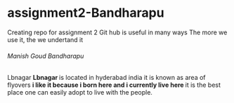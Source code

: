 # assignment2-Bandharapu
Creating repo for assignment 2
Git hub is useful in many ways
The more we use it, the we undertand it
<h6> Manish Goud Bandharapu </h6>
<hi> Lbnagar </h1>
<b> Lbnagar </b> is located in hyderabad india it is known as area of flyovers <b> i like it because i born here and i currently live here </b> it is the best place one can easily adopt to live with the people.
